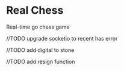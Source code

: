 # Real Chess
Real-time go chess game 

//TODO upgrade socketio to recent has error

//TODO add digital to stone

//TODO add resign function
